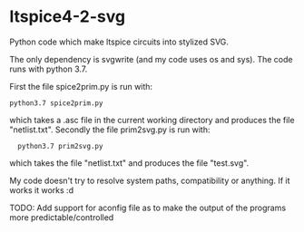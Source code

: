 # ltspice4-2-svg
Python code which make ltspice circuits into stylized SVG.

The only dependency is svgwrite (and my code uses os and sys).
The code runs with python 3.7.

First the file spice2prim.py is run with:

    python3.7 spice2prim.py

which takes a .asc file in the current working directory and produces the file "netlist.txt".
Secondly the file prim2svg.py is run with:

      python3.7 prim2svg.py

which takes the file "netlist.txt" and produces the file "test.svg".

My code doesn't try to resolve system paths, compatibility or anything. If it works it works :d


TODO:
Add support for aconfig file as to make the output of the programs more predictable/controlled
